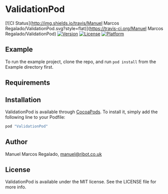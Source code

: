 # ValidationPod

[![CI Status](http://img.shields.io/travis/Manuel Marcos Regalado/ValidationPod.svg?style=flat)](https://travis-ci.org/Manuel Marcos Regalado/ValidationPod)
[![Version](https://img.shields.io/cocoapods/v/ValidationPod.svg?style=flat)](http://cocoapods.org/pods/ValidationPod)
[![License](https://img.shields.io/cocoapods/l/ValidationPod.svg?style=flat)](http://cocoapods.org/pods/ValidationPod)
[![Platform](https://img.shields.io/cocoapods/p/ValidationPod.svg?style=flat)](http://cocoapods.org/pods/ValidationPod)

## Example

To run the example project, clone the repo, and run `pod install` from the Example directory first.

## Requirements

## Installation

ValidationPod is available through [CocoaPods](http://cocoapods.org). To install
it, simply add the following line to your Podfile:

```ruby
pod "ValidationPod"
```

## Author

Manuel Marcos Regalado, manuel@ribot.co.uk

## License

ValidationPod is available under the MIT license. See the LICENSE file for more info.
